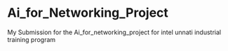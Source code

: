 # Ai_for_Networking_Project
My Submission for the Ai_for_networking_project for intel unnati industrial training program
